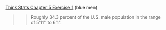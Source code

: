 [Think Stats Chapter 5 Exercise 1](http://greenteapress.com/thinkstats2/html/thinkstats2006.html#toc50) (blue men)

>> Roughly 34.3 percent of the U.S. male population in the range of 5'11" to 6'1".
